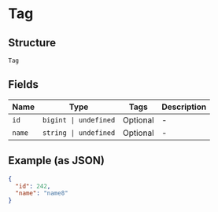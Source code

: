 
# Tag

## Structure

`Tag`

## Fields

| Name | Type | Tags | Description |
|  --- | --- | --- | --- |
| `id` | `bigint \| undefined` | Optional | - |
| `name` | `string \| undefined` | Optional | - |

## Example (as JSON)

```json
{
  "id": 242,
  "name": "name8"
}
```

